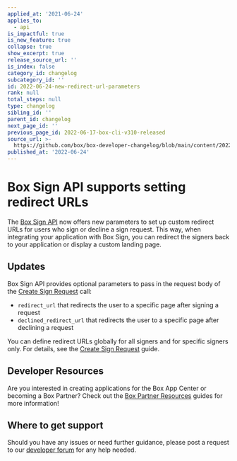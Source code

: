 ```yaml
---
applied_at: '2021-06-24'
applies_to:
  - api
is_impactful: true
is_new_feature: true
collapse: true
show_excerpt: true
release_source_url: ''
is_index: false
category_id: changelog
subcategory_id: ''
id: 2022-06-24-new-redirect-url-parameters
rank: null
total_steps: null
type: changelog
sibling_id: ''
parent_id: changelog
next_page_id: ''
previous_page_id: 2022-06-17-box-cli-v310-released
source_url: >-
  https://github.com/box/box-developer-changelog/blob/main/content/2022/06-24-new-redirect-url-parameters.md
published_at: '2022-06-24'
---
```

# Box Sign API supports setting redirect URLs

The [Box Sign API](3) now offers new parameters to set up custom redirect URLs
for users who sign or decline a sign request. This way, when integrating your application
with Box Sign, you can redirect the signers
back to your application or display a custom landing page.

<!-- more -->

## Updates

Box Sign API provides optional parameters to pass in the request body of the [Create Sign Request][3] call:

* `redirect_url` that redirects the user to a specific page after signing a request
* `declined_redirect_url` that redirects the user to a specific page after declining a request

You can define redirect URLs globally for all signers and for specific signers only.
For details, see the [Create Sign Request][4] guide.

## Developer Resources

Are you interested in creating applications for the Box App Center or becoming a Box Partner? Check out the
[Box Partner Resources][2] guides for more information!

## Where to get support

Should you have any issues or need further guidance, please post a request to
our [developer forum][1] for any help needed.

[1]: https://support.box.com/hc/en-us/community/topics/360001932973-Platform-and-Developer-Forum
[2]: https://support.box.com/hc/en-us/sections/360009473734-Box-Partner-Resources
[3]: https://developer.box.com/reference/post-sign-requests/
[4]: https://developer.box.com/guides/box-sign/create-sign-request/